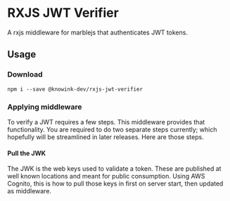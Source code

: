 # RXJS JWT Verifier

A rxjs middleware for marblejs that authenticates JWT tokens.

## Usage

### Download

`npm i --save @knowink-dev/rxjs-jwt-verifier`

### Applying middleware

To verify a JWT requires a few steps. This middleware provides that functionality. You are required to do two separate steps currently; which hopefully will be streamlined in later releases. Here are those steps.

#### Pull the JWK

The JWK is the web keys used to validate a token. These are published at well known locations and meant for public consumption. Using AWS Cognito, this is how to pull those keys in first on server start, then updated as middleware.
